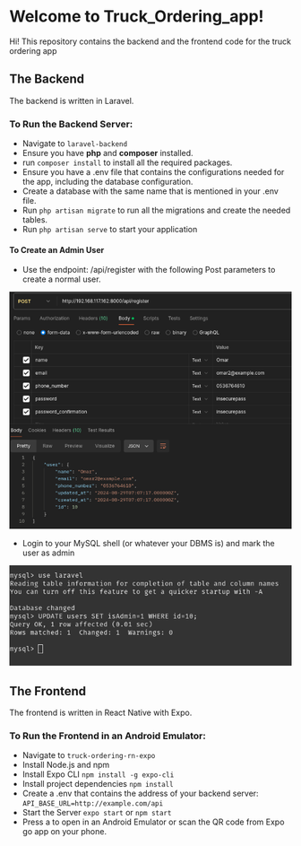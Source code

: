 # Welcome to Truck_Ordering_app!

Hi! This repository contains the backend and the frontend code for the truck ordering app

## The Backend

The backend is written in Laravel.

### To Run the Backend Server:
* Navigate to `laravel-backend`
* Ensure you have **php** and **composer** installed.
* run `composer install` to install all the required packages.
* Ensure  you have a .env file that contains the configurations needed for the app, including the database configuration.
* Create a database with the same name that is mentioned in your .env file.
* Run `php artisan migrate` to run all the migrations and create the needed tables.
* Run `php artisan serve` to start your application

#### To Create an Admin User
* Use the endpoint: /api/register with the following Post parameters  to create a normal user.

![register endpoint](https://raw.githubusercontent.com/OmarRa15/Truck-Ordering-Laravel/main/assets/register_endpoint.png)
* Login to your MySQL shell (or whatever your DBMS is) and mark the user as admin

![mark the user as admin](https://raw.githubusercontent.com/OmarRa15/Truck-Ordering-Laravel/main/assets/mark_as_admin.png)

## The Frontend

The frontend is written in React Native with Expo.
### To Run the Frontend in an Android Emulator:
* Navigate to `truck-ordering-rn-expo`
* Install Node.js and npm
* Install Expo CLI `npm install -g expo-cli`
* Install project dependencies `npm install`
* Create a .env that contains the address of your backend server:
`API_BASE_URL=http://example.com/api`
* Start the Server `expo start` or `npm start`
* Press a to open in an Android Emulator or scan the QR code from Expo go app on your phone.
